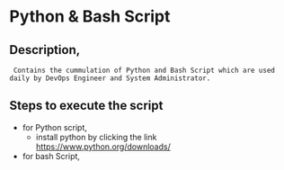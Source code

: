 # Python & Bash Script

## Description,
     Contains the cummulation of Python and Bash Script which are used daily by DevOps Engineer and System Administrator.

## Steps to execute the script

  * for Python script,
      * install python by clicking the link
          https://www.python.org/downloads/
  * for bash Script,
       
